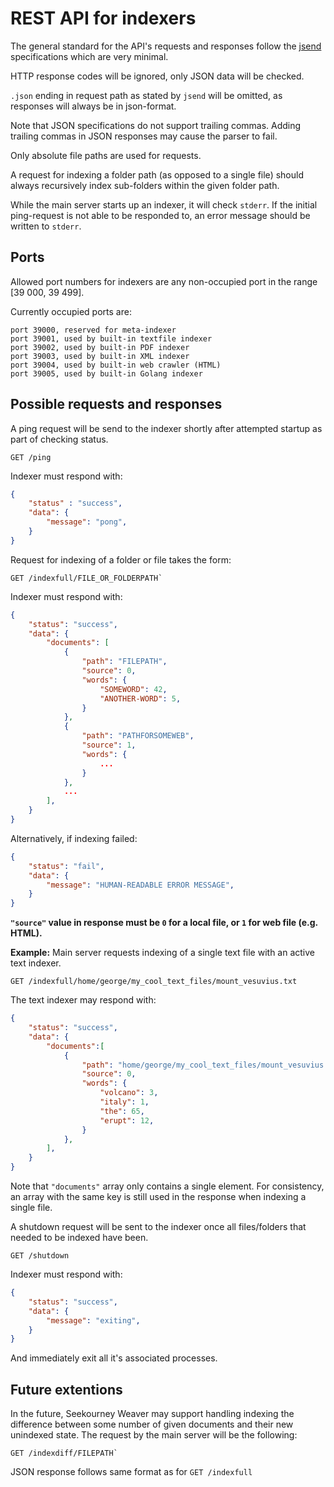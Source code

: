 # REST API for indexers

The general standard for the API's requests and responses follow the
[jsend](https://github.com/omniti-labs/jsend) specifications which are very minimal.

HTTP response codes will be ignored, only JSON data will be checked.

`.json` ending in request path as stated by `jsend` will be omitted,
as responses will always be in json-format.

Note that JSON specifications do not support trailing commas.
Adding trailing commas in JSON responses may cause the parser to fail.


Only absolute file paths are used for requests.

A request for indexing a folder path (as opposed to a single file)
should always recursively index sub-folders within the given folder path.


While the main server starts up an indexer, it will check `stderr`.
If the initial ping-request is not able to be responded to,
an error message should be written to `stderr`.


## Ports

Allowed port numbers for indexers are any non-occupied port in the range [39 000, 39 499].

Currently occupied ports are:

```
port 39000, reserved for meta-indexer
port 39001, used by built-in textfile indexer
port 39002, used by built-in PDF indexer
port 39003, used by built-in XML indexer
port 39004, used by built-in web crawler (HTML)
port 39005, used by built-in Golang indexer
```


## Possible requests and responses

A ping request will be send to the indexer shortly after attempted startup
as part of checking status.
```
GET /ping
```
Indexer must respond with:
```json
{
    "status" : "success",
    "data": {
        "message": "pong",
    }
}
```

Request for indexing of a folder or file takes the form:
```
GET /indexfull/FILE_OR_FOLDERPATH`
```
Indexer must respond with:
```json
{
    "status": "success",
    "data": {
        "documents": [
            {
                "path": "FILEPATH",
                "source": 0,
                "words": {
                    "SOMEWORD": 42,
                    "ANOTHER-WORD": 5,
                }
            },
            {
                "path": "PATHFORSOMEWEB",
                "source": 1,
                "words": {
                    ...
                }
            },
            ...
        ],
    }
}
```
Alternatively, if indexing failed:
```json
{
    "status": "fail",
    "data": {
        "message": "HUMAN-READABLE ERROR MESSAGE",
    }
}
```

**`"source"` value in response must be `0` for a local file,
or `1` for web file (e.g. HTML).**

**Example:**
Main server requests indexing of a single text file with an active text indexer.
```
GET /indexfull/home/george/my_cool_text_files/mount_vesuvius.txt
```
The text indexer may respond with:
```json
{
    "status": "success",
    "data": {
        "documents":[
            {
                "path": "home/george/my_cool_text_files/mount_vesuvius.txt",
                "source": 0,
                "words": {
                    "volcano": 3,
                    "italy": 1,
                    "the": 65,
                    "erupt": 12,
                } 
            },
        ],
    }
}
```
Note that `"documents"` array only contains a single element.
For consistency, an array with the same key is
still used in the response when indexing a single file.


A shutdown request will be sent to the indexer once all files/folders that
needed to be indexed have been.
```
GET /shutdown
```
Indexer must respond with:
```json
{
    "status": "success",
    "data": {
        "message": "exiting",
    }
}
```
And immediately exit all it's associated processes.


## Future extentions

In the future, Seekourney Weaver may support handling indexing the difference
between some number of given documents and their new unindexed state.
The request by the main server will be the following:
```
GET /indexdiff/FILEPATH`
```
JSON response follows same format as for `GET /indexfull`
